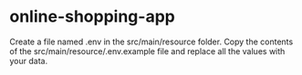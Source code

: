 # online-shopping-app

Create a file named .env in the src/main/resource folder.
Copy the contents of the src/main/resource/.env.example file and replace all the values with your data.
